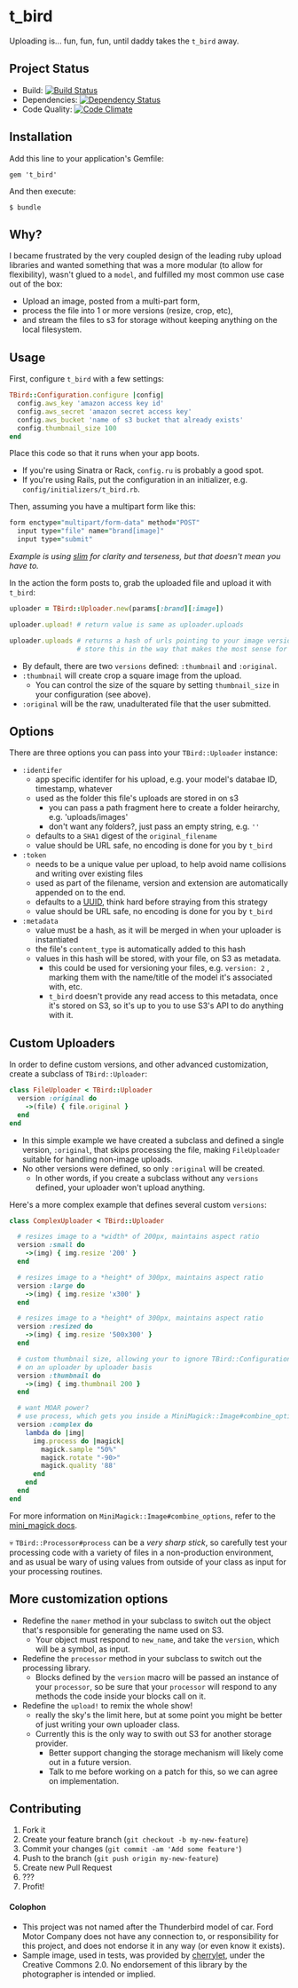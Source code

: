 # t_bird

Uploading is... fun, fun, fun, until daddy takes the `t_bird` away.


## Project Status

- Build: [![Build Status](https://secure.travis-ci.org/xentek/t_bird.png)](http://travis-ci.org/xentek/t_bird)
- Dependencies: [![Dependency Status](https://gemnasium.com/xentek/t_bird.png)](https://gemnasium.com/xentek/t_bird)
- Code Quality: [![Code Climate](https://d3s6mut3hikguw.cloudfront.net/github/xentek/t_bird.png)](https://codeclimate.com/github/xentek/t_bird)

## Installation

Add this line to your application's Gemfile:

    gem 't_bird'

And then execute:

    $ bundle

## Why?

I became frustrated by the very coupled design of the leading ruby
upload libraries and wanted something that was a more modular (to
allow for flexibility), wasn't glued to a `model`, and fulfilled my
most common use case out of the box: 

 - Upload an image, posted from a multi-part form,
 - process the file into 1 or more versions (resize, crop, etc),
 - and stream the files to s3 for storage without keeping anything on
   the local filesystem.

## Usage

First, configure `t_bird` with a few settings:

````ruby
TBird::Configuration.configure |config|
  config.aws_key 'amazon access key id'
  config.aws_secret 'amazon secret access key'
  config.aws_bucket 'name of s3 bucket that already exists'
  config.thumbnail_size 100
end
````
Place this code so that it runs when your app boots.

- If you're using Sinatra or Rack, `config.ru` is probably a good spot.
- If you're using Rails, put the configuration in an initializer, e.g. `config/initializers/t_bird.rb`.

Then, assuming you have a multipart form like this:

````ruby
form enctype="multipart/form-data" method="POST"
  input type="file" name="brand[image]"
  input type="submit"
````
_Example is using [slim](http://slim-lang.com) for clarity and terseness, but that doesn't mean you have to._

In the action the form posts to, grab the uploaded file and upload it with `t_bird`:

````ruby
uploader = TBird::Uploader.new(params[:brand][:image])

uploader.upload! # return value is same as uploader.uploads

uploader.uploads # returns a hash of urls pointing to your image versions
                 # store this in the way that makes the most sense for your app
````

- By default, there are two `versions` defined: `:thumbnail` and `:original`.
- `:thumbnail` will create crop a square image from the upload.
  - You can control the size of the square by setting `thumbnail_size` in your configuration (see above).
- `:original` will be the raw, unadulterated file that the user submitted.

## Options

There are three options you can pass into your `TBird::Uploader` instance:

  - `:identifer`
    - app specific identifer for his upload, e.g. your model's databae ID, timestamp, whatever
    - used as the folder this file's uploads are stored in on s3
      - you can pass a path fragment here to create a folder heirarchy, e.g. 'uploads/images'
      - don't want any folders?, just pass an empty string, e.g. `''`
    - defaults to a `SHA1` digest of the `original_filename`
    - value should be URL safe, no encoding is done for you by `t_bird`
  - `:token`
    - needs to be a unique value per upload, to help avoid name collisions and writing over existing files
    - used as part of the filename, version and extension are
      automatically appended on to the end.
    - defaults to a [UUID](http://en.wikipedia.org/wiki/Universally_unique_identifier), think hard before straying from this strategy
    - value should be URL safe, no encoding is done for you by `t_bird`
  - `:metadata`
    - value must be a hash, as it will be merged in when your uploader is instantiated
    - the file's `content_type` is automatically added to this hash
    - values in this hash will be stored, with your file, on S3 as metadata.
      - this could be used for versioning your files, e.g. `version: 2` , marking them with
        the name/title of the model it's associated with, etc.
      - `t_bird` doesn't provide any read access to this metadata, once it's stored on S3, so it's up to you to use S3's API to do anything with it.

## Custom Uploaders

In order to define custom versions, and other advanced customization, create a subclass of `TBird::Uploader`:

````ruby
class FileUploader < TBird::Uploader
  version :original do
    ->(file) { file.original }
  end
end
````

- In this simple example we have created a subclass and defined a single
version, `:original`, that skips processing the file, making `FileUploader` suitable
for handling non-image uploads.
- No other versions were defined, so only `:original` will be created.
  - In other words, if you create a subclass without any `versions`
    defined, your uploader won't upload anything.

Here's a more complex example that defines several custom `versions`:

````ruby
class ComplexUploader < TBird::Uploader

  # resizes image to a *width* of 200px, maintains aspect ratio
  version :small do
    ->(img) { img.resize '200' } 
  end

  # resizes image to a *height* of 300px, maintains aspect ratio
  version :large do
    ->(img) { img.resize 'x300' }
  end

  # resizes image to a *height* of 300px, maintains aspect ratio
  version :resized do
    ->(img) { img.resize '500x300' }
  end

  # custom thumbnail size, allowing your to ignore TBird::Configuration.thumbnail_size
  # on an uploader by uploader basis
  version :thumbnail do
    ->(img) { img.thumbnail 200 }
  end

  # want MOAR power?
  # use process, which gets you inside a MiniMagick::Image#combine_options block
  version :complex do
    lambda do |img|
      img.process do |magick|
        magick.sample "50%"
        magick.rotate "-90>"
        magick.quality '88'
      end
    end
  end
end
````
For more information on `MiniMagick::Image#combine_options`, refer to the [mini_magick docs](https://github.com/minimagick/minimagick/blob/master/README.md).

:skull: `TBird::Processor#process` can be a _very sharp stick_, so carefully test your processing code with a variety of files in a non-production environment, and as usual be wary of using values from outside of your class as input for your processing routines.

## More customization options

- Redefine the `namer` method in your subclass to switch out the object that's responsible for generating the name used on S3.
  - Your object must respond to `new_name`, and take the `version`, which will be a symbol, as input.
- Redefine the `processor` method in your subclass to switch out the processing library.
  - Blocks defined by the `version` macro will be passed an instance of your `processor`,
    so be sure that your `processor` will respond to any methods the code inside your blocks call on it. 
- Redefine the `upload!` to remix the whole show!
  - really the sky's the limit here, but at some point you might be
    better of just writing your own uploader class.
  - Currently this is the only way to swith out S3 for another storage provider.
    - Better support changing the storage mechanism will likely come out in a future version.
    - Talk to me before working on a patch for this, so we can agree on implementation.

## Contributing

1. Fork it
2. Create your feature branch (`git checkout -b my-new-feature`)
3. Commit your changes (`git commit -am 'Add some feature'`)
4. Push to the branch (`git push origin my-new-feature`)
5. Create new Pull Request
6. ???
7. Profit!

#### Colophon

  - This project was not named after the Thunderbird model of car. Ford Motor Company does not have any connection to, or responsibility for this project, and does not endorse it in any way (or even know it exists).
  - Sample image, used in tests, was provided by [cherrylet](http://www.flickr.com/photos/cherrylet/10258332985/sizes/o/in/photostream/), under the Creative Commons 2.0. No endorsement of this library by the photographer is intended or implied.
